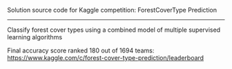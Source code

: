 Solution source code for Kaggle competition: ForestCoverType Prediction

----

Classify forest cover types using a combined model of multiple supervised learning algorithms

Final accuracy score ranked 180 out of 1694 teams: https://www.kaggle.com/c/forest-cover-type-prediction/leaderboard
